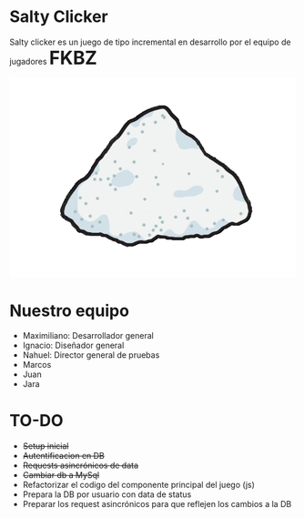 # Salty Clicker

Salty clicker es un juego de tipo incremental en desarrollo por el equipo de jugadores <strong><font size="6">FKBZ</font></strong>

<img src="app/assets/Salt_Unclicked.png" alt="Sal">

# Nuestro equipo

<ul>
  <li>Maximiliano: Desarrollador general</li>
  <li>Ignacio: Diseñador general</li>
  <li>Nahuel: Director general de pruebas </li>
  <li>Marcos</li>
  <li>Juan</li>
  <li>Jara</li>
</ul>

# TO-DO

<ul style="list-style-type:disc">
  <li><del>Setup inicial</del></li>
  <li><del>Autentificacion en DB</del></li>
  <li><del>Requests asincrónicos de data</del></li>
  <li><del>Cambiar db a MySql</del></li>
  <li>Refactorizar el codigo del componente principal del juego (js)</li>
  <li>Prepara la DB por usuario con data de status</li>
  <li>Preparar los request asincrónicos para que reflejen los cambios a la DB</li>
</ul>
